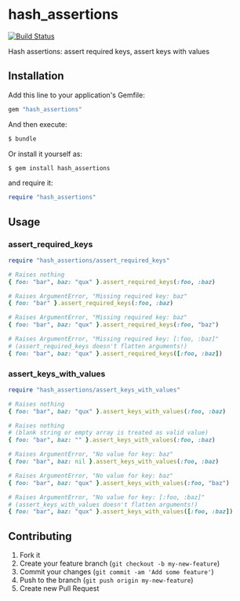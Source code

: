# hash_assertions

[![Build Status](https://travis-ci.org/tomekw/hash_assertions.png)](https://travis-ci.org/tomekw/hash_assertions)

Hash assertions: assert required keys, assert keys with values

## Installation

Add this line to your application's Gemfile:

``` ruby
gem "hash_assertions"
```

And then execute:

``` sh
$ bundle
```

Or install it yourself as:

``` sh
$ gem install hash_assertions
```

and require it:

``` ruby
require "hash_assertions"
```

## Usage

### assert_required_keys

``` ruby
require "hash_assertions/assert_required_keys"

# Raises nothing
{ foo: "bar", baz: "qux" }.assert_required_keys(:foo, :baz)

# Raises ArgumentError, "Missing required key: baz"
{ foo: "bar" }.assert_required_keys(:foo, :baz)

# Raises ArgumentError, "Missing required key: baz"
{ foo: "bar", baz: "qux" }.assert_required_keys(:foo, "baz")

# Raises ArgumentError, "Missing required key: [:foo, :baz]"
# (assert_required_keys doesn't flatten arguments!)
{ foo: "bar", baz: "qux" }.assert_required_keys([:foo, :baz])
```

### assert_keys_with_values

``` ruby
require "hash_assertions/assert_keys_with_values"

# Raises nothing
{ foo: "bar", baz: "qux" }.assert_keys_with_values(:foo, :baz)

# Raises nothing
# (blank string or empty array is treated as valid value)
{ foo: "bar", baz: "" }.assert_keys_with_values(:foo, :baz)

# Raises ArgumentError, "No value for key: baz"
{ foo: "bar", baz: nil }.assert_keys_with_values(:foo, :baz)

# Raises ArgumentError, "No value for key: baz"
{ foo: "bar", baz: "qux" }.assert_keys_with_values(:foo, "baz")

# Raises ArgumentError, "No value for key: [:foo, :baz]"
# (assert_keys_with_values doesn't flatten arguments!)
{ foo: "bar", baz: "qux" }.assert_keys_with_values([:foo, :baz])
```

## Contributing

1. Fork it
2. Create your feature branch (`git checkout -b my-new-feature`)
3. Commit your changes (`git commit -am 'Add some feature'`)
4. Push to the branch (`git push origin my-new-feature`)
5. Create new Pull Request

